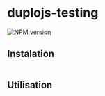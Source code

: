 # duplojs-testing
[![NPM version](https://img.shields.io/npm/v/@duplojs/testing)](https://www.npmjs.com/package/@duplojs/testing)

## Instalation
```

```

## Utilisation